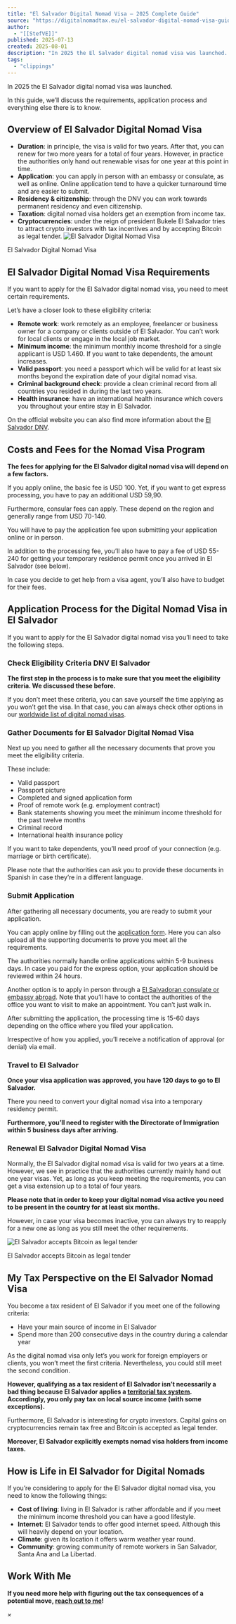 ```yaml
---
title: "El Salvador Digital Nomad Visa – 2025 Complete Guide"
source: "https://digitalnomadtax.eu/el-salvador-digital-nomad-visa-guide/?_kx=0NL4xES0lw9G08xY8dJg8AlCenWTylGtEcHDzq1J3hE.S4xiui"
author:
  - "[[StefVE]]"
published: 2025-07-13
created: 2025-08-01
description: "In 2025 the El Salvador digital nomad visa was launched. In this guide, we discuss the requirements, application process and everything else there is to know."
tags:
  - "clippings"
---
```

In 2025 the El Salvador digital nomad visa was launched.

In this guide, we’ll discuss the requirements, application process and everything else there is to know.

## Overview of El Salvador Digital Nomad Visa

- **Duration**: in principle, the visa is valid for two years. After that, you can renew for two more years for a total of four years. However, in practice the authorities only hand out renewable visas for one year at this point in time.
- **Application**: you can apply in person with an embassy or consulate, as well as online. Online application tend to have a quicker turnaround time and are easier to submit.
- **Residency & citizenship**: through the DNV you can work towards permanent residency and even citizenship.
- **Taxation**: digital nomad visa holders get an exemption from income tax.
- **Cryptocurrencies**: under the reign of president Bukele El Salvador tries to attract crypto investors with tax incentives and by accepting Bitcoin as legal tender.
![El Salvador Digital Nomad Visa](https://digitalnomadtax.eu/wp-content/uploads/2025/06/sansalvador-1024x768.jpg)

El Salvador Digital Nomad Visa

## El Salvador Digital Nomad Visa Requirements

If you want to apply for the El Salvador digital nomad visa, you need to meet certain requirements.

Let’s have a closer look to these eligibility criteria:

- **Remote work**: work remotely as an employee, freelancer or business owner for a company or clients outside of El Salvador. You can’t work for local clients or engage in the local job market.
- **Minimum income**: the minimum monthly income threshold for a single applicant is USD 1.460. If you want to take dependents, the amount increases.
- **Valid passport**: you need a passport which will be valid for at least six months beyond the expiration date of your digital nomad visa.
- **Criminal background check**: provide a clean criminal record from all countries you resided in during the last two years.
- **Health insurance**: have an international health insurance which covers you throughout your entire stay in El Salvador.

On the official website you can also find more information about the [El Salvador DNV](https://www.evisaelsalvador.com/post/el-salvador-digital-nomad-visa).

## Costs and Fees for the Nomad Visa Program

**The fees for applying for the El Salvador digital nomad visa will depend on a few factors.**

If you apply online, the basic fee is USD 100. Yet, if you want to get express processing, you have to pay an additional USD 59,90.

Furthermore, consular fees can apply. These depend on the region and generally range from USD 70-140.

You will have to pay the application fee upon submitting your application online or in person.

In addition to the processing fee, you’ll also have to pay a fee of USD 55-240 for getting your temporary residence permit once you arrived in El Salvador (see below).

In case you decide to get help from a visa agent, you’ll also have to budget for their fees.

## Application Process for the Digital Nomad Visa in El Salvador

If you want to apply for the El Salvador digital nomad visa you’ll need to take the following steps.

### Check Eligibility Criteria DNV El Salvador

**The first step in the process is to make sure that you meet the eligibility criteria. We discussed these before.**

If you don’t meet these criteria, you can save yourself the time applying as you won’t get the visa. In that case, you can always check other options in our [worldwide list of digital nomad visas](https://digitalnomadtax.eu/digital-nomad-visa-countries/).

### Gather Documents for El Salvador Digital Nomad Visa

Next up you need to gather all the necessary documents that prove you meet the eligibility criteria.

These include:

- Valid passport
- Passport picture
- Completed and signed application form
- Proof of remote work (e.g. employment contract)
- Bank statements showing you meet the minimum income threshold for the past twelve months
- Criminal record
- International health insurance policy

If you want to take dependents, you’ll need proof of your connection (e.g. marriage or birth certificate).

Please note that the authorities can ask you to provide these documents in Spanish in case they’re in a different language.

### Submit Application

After gathering all necessary documents, you are ready to submit your application.

You can apply online by filling out the [application form](https://www.evisaelsalvador.com/). Here you can also upload all the supporting documents to prove you meet all the requirements.

The authorities normally handle online applications within 5-9 business days. In case you paid for the express option, your application should be reviewed within 24 hours.

Another option is to apply in person through a [El Salvadoran consulate or embassy abroad](https://rree.gob.sv/embajadas-consulados-y-misiones-permanentes-de-la-republica-de-el-salvador/). Note that you’ll have to contact the authorities of the office you want to visit to make an appointment. You can’t just walk in.

After submitting the application, the processing time is 15-60 days depending on the office where you filed your application.

Irrespective of how you applied, you’ll receive a notification of approval (or denial) via email.

### Travel to El Salvador

**Once your visa application was approved, you have 120 days to go to El Salvador.**

There you need to convert your digital nomad visa into a temporary residency permit.

**Furthermore, you’ll need to register with the Directorate of Immigration within 5 business days after arriving.**

### Renewal El Salvador Digital Nomad Visa

Normally, the El Salvador digital nomad visa is valid for two years at a time. However, we see in practice that the authorities currently mainly hand out one year visas. Yet, as long as you keep meeting the requirements, you can get a visa extension up to a total of four years.

**Please note that in order to keep your digital nomad visa active you need to be present in the country for at least six months.**

However, in case your visa becomes inactive, you can always try to reapply for a new one as long as you still meet the other requirements.

![El Salvador accepts Bitcoin as legal tender](https://digitalnomadtax.eu/wp-content/uploads/2025/06/berlinESbitcoin-1024x768.jpg)

El Salvador accepts Bitcoin as legal tender

## My Tax Perspective on the El Salvador Nomad Visa

You become a tax resident of El Salvador if you meet one of the following criteria:

- Have your main source of income in El Salvador
- Spend more than 200 consecutive days in the country during a calendar year

As the digital nomad visa only let’s you work for foreign employers or clients, you won’t meet the first criteria. Nevertheless, you could still meet the second condition.

**However, qualifying as a tax resident of El Salvador isn’t necessarily a bad thing because El Salvador applies a [territorial tax system](https://digitalnomadtax.eu/territorial-tax-system-countries/). Accordingly, you only pay tax on local source income (with some exceptions).**

Furthermore, El Salvador is interesting for crypto investors. Capital gains on cryptocurrencies remain tax free and Bitcoin is accepted as legal tender.

**Moreover, El Salvador explicitly exempts nomad visa holders from income taxes.**

## How is Life in El Salvador for Digital Nomads

If you’re considering to apply for the El Salvador digital nomad visa, you need to know the following things:

- **Cost of living**: living in El Salvador is rather affordable and if you meet the minimum income threshold you can have a good lifestyle.
- **Internet**: El Salvador tends to offer good internet speed. Although this will heavily depend on your location.
- **Climate**: given its location it offers warm weather year round.
- **Community**: growing community of remote workers in San Salvador, Santa Ana and La Libertad.

## Work With Me

**If you need more help with figuring out the tax consequences of a potential move, [reach out to me](https://digitalnomadtax.eu/contact/)!**

*×*